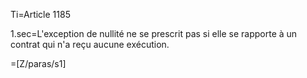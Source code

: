 Ti=Article 1185

1.sec=L'exception de nullité ne se prescrit pas si elle se rapporte à un contrat qui n'a reçu aucune exécution.

=[Z/paras/s1]